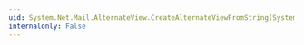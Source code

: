 ```yaml
---
uid: System.Net.Mail.AlternateView.CreateAlternateViewFromString(System.String,System.Text.Encoding,System.String)
internalonly: False
---
```

